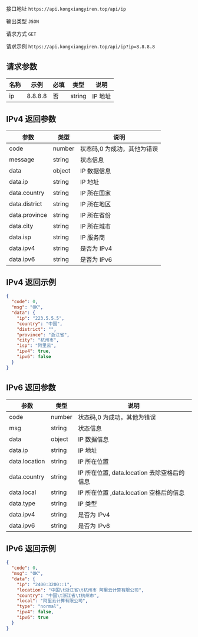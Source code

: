 接口地址 `https://api.kongxiangyiren.top/api/ip`

输出类型 `JSON`

请求方式 `GET`

请求示例 `https://api.kongxiangyiren.top/api/ip?ip=8.8.8.8`

## 请求参数

| 名称 | 示例    | 必填 | 类型   | 说明    |
| ---- | ------- | ---- | ------ | ------- |
| ip   | 8.8.8.8 | 否   | string | IP 地址 |

## IPv4 返回参数

| 参数          | 类型   | 说明                        |
| ------------- | ------ | --------------------------- |
| code          | number | 状态码,0 为成功，其他为错误 |
| message       | string | 状态信息                    |
| data          | object | IP 数据信息                 |
| data.ip       | string | IP 地址                     |
| data.country  | string | IP 所在国家                 |
| data.district | string | IP 所在地区                 |
| data.province | string | IP 所在省份                 |
| data.city     | string | IP 所在城市                 |
| data.isp      | string | IP 服务商                   |
| data.ipv4     | string | 是否为 IPv4                 |
| data.ipv6     | string | 是否为 IPv6                 |

## IPv4 返回示例

```json
{
  "code": 0,
  "msg": "OK",
  "data": {
    "ip": "223.5.5.5",
    "country": "中国",
    "district": "",
    "province": "浙江省",
    "city": "杭州市",
    "isp": "阿里云",
    "ipv4": true,
    "ipv6": false
  }
}
```

## IPv6 返回参数

| 参数          | 类型   | 说明                                        |
| ------------- | ------ | ------------------------------------------- |
| code          | number | 状态码,0 为成功，其他为错误                 |
| msg           | string | 状态信息                                    |
| data          | object | IP 数据信息                                 |
| data.ip       | string | IP 地址                                     |
| data.location | string | IP 所在位置                                 |
| data.country  | string | IP 所在位置, data.location 去除空格后的信息 |
| data.local    | string | IP 所在位置 ,data.location 空格后的信息     |
| data.type     | string | IP 类型                                     |
| data.ipv4     | string | 是否为 IPv4                                 |
| data.ipv6     | string | 是否为 IPv6                                 |

## IPv6 返回示例

```json
{
  "code": 0,
  "msg": "OK",
  "data": {
    "ip": "2400:3200::1",
    "location": "中国\t浙江省\t杭州市 阿里云计算有限公司",
    "country": "中国\t浙江省\t杭州市",
    "local": "阿里云计算有限公司",
    "type": "normal",
    "ipv4": false,
    "ipv6": true
  }
}
```
